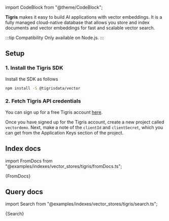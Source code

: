 
import CodeBlock from "@theme/CodeBlock";

**Tigris** makes it easy to build AI applications with vector embeddings.
It is a fully managed cloud-native database that allows you store and
index documents and vector embeddings for fast and scalable vector search.

:::tip Compatibility
Only available on Node.js.
:::

## Setup

### 1. Install the Tigris SDK

Install the SDK as follows

```bash npm2yarn
npm install -S @tigrisdata/vector
```

### 2. Fetch Tigris API credentials

You can sign up for a free Tigris account [here](https://console.preview.tigrisdata.cloud/signup).

Once you have signed up for the Tigris account, create a new project called `vectordemo`.
Next, make a note of the `clientId` and `clientSecret`, which you can get from the
Application Keys section of the project.

## Index docs

import FromDocs from "@examples/indexes/vector_stores/tigris/fromDocs.ts";

<CodeBlock language="typescript">{FromDocs}</CodeBlock>

## Query docs

import Search from "@examples/indexes/vector_stores/tigris/search.ts";

<CodeBlock language="typescript">{Search}</CodeBlock>
